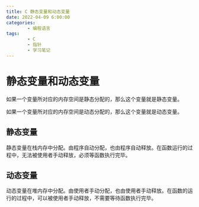```yaml
---
title: C 静态变量和动态变量
date: 2022-04-09 6:00:00
categories:
        - 编程语言
tags:
        - C
        - 指针
        - 学习笔记
---
```


# 静态变量和动态变量

如果一个变量所对应的内存空间是静态分配的，那么这个变量就是静态变量。

如果一个变量所对应的内存空间是动态分配的，那么这个变量就是动态变量。

## 静态变量

静态变量在栈内存中分配。由程序自动分配，也由程序自动释放。在函数运行的过程中，无法被使用者手动释放，必须等函数执行完毕。

## 动态变量

动态变量在堆内存中分配。由使用者手动分配，也由使用者手动释放。在函数的运行的过程中，可以被使用者手动释放，不需要等待函数执行完毕。
